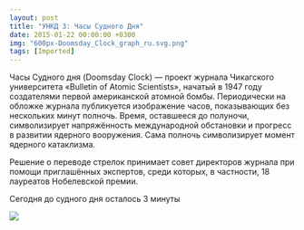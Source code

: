 ```yaml
---
layout: post
title: "УНКД 3: Часы Судного Дня"
date: 2015-01-22 00:00:00 +0300
img: "600px-Doomsday_Clock_graph_ru.svg.png"
tags: [Imported]
---
```


Часы Судного дня (Doomsday Clock) — проект журнала Чикагского университета «Bulletin of Atomic Scientists», начатый в 1947 году создателями первой американской атомной бомбы. Периодически на обложке журнала публикуется изображение часов, показывающих без нескольких минут полночь. Время, оставшееся до полуночи, символизирует напряжённость международной обстановки и прогресс в развитии ядерного вооружения. Сама полночь символизирует момент ядерного катаклизма.

Решение о переводе стрелок принимает совет директоров журнала при помощи приглашённых экспертов, среди которых, в частности, 18 лауреатов Нобелевской премии.

Сегодня до судного дня осталось 3 минуты 

![](/blog/assets/img/600px-Doomsday_Clock_graph_ru.svg.png)